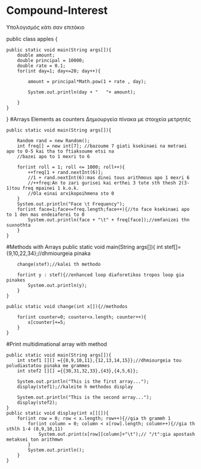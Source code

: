 # Compound-Interest
Υπολογισμός κάτι σαν επιτόκιο

public class apples {
		
	public static void main(String args[]){
		double amount;
		double principal = 10000;
		double rate = 0.1;
		for(int day=1; day<=20; day++){
			
			amount = principal*Math.pow(1 + rate , day);
			
			System.out.println(day + "   "+ amount);
			
		}
	}
}
#Arrays Elements as counters
Δημιουργεία πίνακα με στοιχεία μετρητές

	public static void main(String args[]){
		
		Random rand = new Random();		
		int freq[] = new int[7]; //bazoume 7 giati ksekinaei na metraei apo to 0-5 kai tha to ftiaksoume etsi na 
		//bazei apo to 1 mexri to 6
		
		for(int roll = 1; roll <= 1000; roll++){			
			++freq[1 + rand.nextInt(6)];
			//1 + rand.nextInt(6):mas dinei tous arithmous apo 1 mexri 6
			//++freq:An to zari gurisei kai erthei 3 tote sth thesh 2(3-1)tou freq mpainei 1 k.o.k.
			//Ola einai arxikopoihmena sto 0 			
		}
		System.out.println("Face \t Frequency");
		for(int face=1;face<=freq.length;face++){//to face ksekinaei apo to 1 den mas endeiaferei to 0
			System.out.println(face + "\t" + freq[face]);//emfanizei thn suxnothta 			
		}
	}

#Methods with Arrays
	public static void main(String args[]){
		int stef[]= {9,10,22,34};//dhmiourgeia pinaka
		
		change(stef);//kalei th methodo
		
		for(int y : stef){//enhanced loop diaforetikos tropos loop gia pinakes
			System.out.println(y);
		}		
	}
	
	public static void change(int x[]){//methodos
		
		for(int counter=0; counter<x.length; counter++){
			x[counter]+=5;			
		}		
	}
#Print multidimational array with method

	public static void main(String args[]){
		int stef1 [][] ={{8,9,10,11},{12,13,14,15}};//dhmiourgeia tou poludiastatou pinaka me grammes
		int stef2 [][] ={{30,31,32,33},{43},{4,5,6}};
		
		System.out.println("This is the first array...");
		display(stef1);//kaleite h methodos display
		
		System.out.println("This is the second array...");
		display(stef2);
	}
	public static void display(int x[][]){
		for(int row = 0; row < x.length; row++){//gia th grammh 1
			for(int column = 0; column < x[row].length; column++){//gia th sthlh 1-4 (8,9,10,11)
				System.out.print(x[row][column]+"\t");// "/t":gia apostash metaksei ton arithmwn
			}
			System.out.println();
		}
	}
